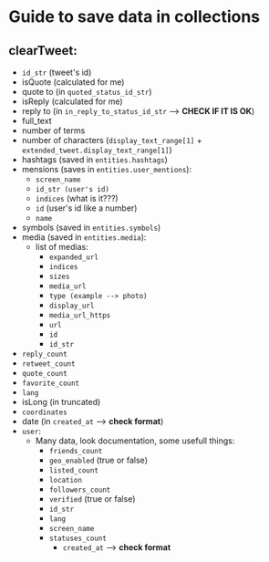 # Guide to save data in collections

## clearTweet:
    
* ```id_str``` (tweet's id)
* isQuote (calculated for me)
* quote to (in ```quoted_status_id_str```)
* isReply (calculated for me)
* reply to (in ```in_reply_to_status_id_str``` --> **CHECK IF IT IS OK**)
* full_text
* number of terms
* number of characters (```display_text_range[1]``` + ```extended_tweet.display_text_range[1]```)
* hashtags (saved in ```entities.hashtags```)
* mensions (saves in ```entities.user_mentions```):
    * ```screen_name```
    * ```id_str (user's id)```
    * ```indices``` (what is it???)
    * ```id``` (user's id like a number)
    * ```name```
* symbols (saved in ```entities.symbols```)
* media (saved in ```entities.media```):
    * list of medias:
        * ```expanded_url```
        * ```indices```
        * ```sizes```
        * ```media_url```
        * ```type (example --> photo)```
        * ```display_url```
        * ```media_url_https```
        * ```url```
        * ```id```
        * ```id_str```
* ```reply_count```
* ```retweet_count```
* ```quote_count```
* ```favorite_count```
* ```lang```
* isLong (in truncated)
* ```coordinates```
* date (in ```created_at``` --> **check format**)
* ```user```:
    * Many data, look documentation, some usefull things:
        * ```friends_count```
        * ```geo_enabled``` (true or false)
        * ```listed_count```
        * ```location```
        * ```followers_count```
        * ```verified``` (true or false)
        * ```id_str```
        * ```lang```
        * ```screen_name```
        * ```statuses_count```
            * ```created_at``` --> **check format**
        
    